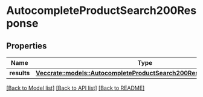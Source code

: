 # AutocompleteProductSearch200Response

## Properties

Name | Type | Description | Notes
------------ | ------------- | ------------- | -------------
**results** | [**Vec<crate::models::AutocompleteProductSearch200ResponseResultsInner>**](autocompleteProductSearch_200_response_results_inner.md) |  | 

[[Back to Model list]](../README.md#documentation-for-models) [[Back to API list]](../README.md#documentation-for-api-endpoints) [[Back to README]](../README.md)


